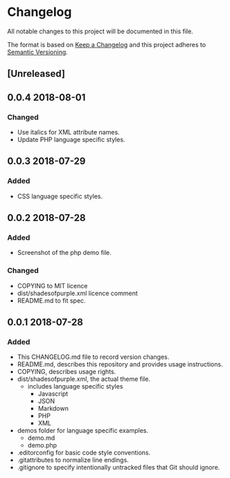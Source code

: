 # Changelog

All notable changes to this project will be documented in this file.

The format is based on [Keep a Changelog](http://keepachangelog.com/en/1.0.0/)
and this project adheres to [Semantic Versioning](http://semver.org/spec/v2.0.0.html).

## [Unreleased]

## 0.0.4 2018-08-01

### Changed

- Use italics for XML attribute names.
- Update PHP language specific styles.

## 0.0.3 2018-07-29

### Added

- CSS language specific styles.

## 0.0.2 2018-07-28

### Added

- Screenshot of the php demo file.

### Changed

- COPYING to MIT licence
- dist/shadesofpurple.xml licence comment
- README.md to fit spec.

## 0.0.1 2018-07-28

### Added

- This CHANGELOG.md file to record version changes.
- README.md, describes this repository and provides usage instructions.
- COPYING, describes usage rights.
- dist/shadesofpurple.xml, the actual theme file.
  - includes language specific styles
    - Javascript
    - JSON
    - Markdown
    - PHP
    - XML
- demos folder for language specific examples.
  - demo.md
  - demo.php
- .editorconfig for basic code style conventions.
- .gitattributes to normalize line endings.
- .gitignore to specify intentionally untracked files that Git should ignore.
